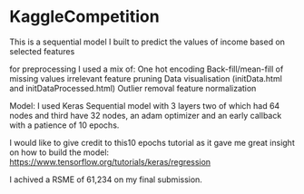 # KaggleCompetition
This is a sequential model I built to predict the values of income based on selected features

for preprocessing I used a mix of:
  One hot encoding
  Back-fill/mean-fill of missing values
  irrelevant feature pruning
  Data visualisation (initData.html and initDataProcessed.html)
  Outlier removal
  feature normalization

Model:
I used Keras Sequential model with 3 layers two of which had 64 nodes and third have 32 nodes, an adam optimizer and an early callback with a patience of 10 epochs.

I would like to give credit to this10 epochs tutorial as it gave me great insight on how to build the model:
https://www.tensorflow.org/tutorials/keras/regression

I achived a RSME of 61,234 on my final submission.
